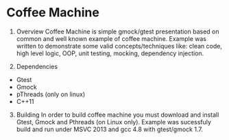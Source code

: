 Coffee Machine
==============

1. Overview
Coffee Machine is simple gmock/gtest presentation based on common and well known example of coffee machine. 
Example was written to demonstrate some valid concepts/techniques like: clean code, high level logic, OOP, unit testing, mocking, dependency injection.

2. Dependencies
- Gtest
- Gmock
- pThreads (only on linux)
- C++11

3. Building
In order to build coffee machine you must download and install Gtest, Gmock and Pthreads (on Linux only). 
Example was sucessfuly build and run under MSVC 2013 and gcc 4.8 with gtest/gmock 1.7.
